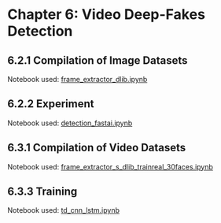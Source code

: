 # Chapter 6: Video Deep-Fakes Detection

## 6.2.1 Compilation of Image Datasets
Notebook used: [frame_extractor_dlib.ipynb](Video%20Deep-Fakes%20Detection/frame_extractor_dlib.ipynb)
## 6.2.2 Experiment
Notebook used: [detection_fastai.ipynb](Video%20Deep-Fakes%20Detection/detection_fastai.ipynb)
## 6.3.1 Compilation of Video Datasets
Notebook used: [frame_extractor_s_dlib_trainreal_30faces.ipynb](Video%20Deep-Fakes%20Detection/frame_extractor_s_dlib_trainreal_30faces.ipynb)
## 6.3.3 Training
Notebook used: [td_cnn_lstm.ipynb](Video%20Deep-Fakes%20Detection/td_cnn_lstm.ipynb)
